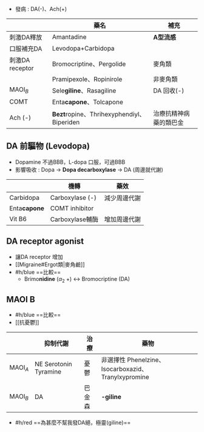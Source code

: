 - 發病 : DA(-)、Ach(+)

|                 | 藥名                                    | 補充                   |
|-----------------|-----------------------------------------|------------------------|
| 刺激DA釋放      | Amantadine                              | **A型流感**                |
| 口服補充DA      | Levodopa+Carbidopa                      |                        |
| 刺激DA receptor | Bromocriptine、Pergolide                | 麥角類                 |
|                 | Pramipexole、Ropinirole                 | 非麥角類               |
| MAOI$_B$            | Sele**giline**、Rasagiline                  | DA 回收(-)             |
| COMT            | Enta**capone**、Tolcapone                   |                        |
| Ach (-)         | **Bezt**ropine、Thrihexyphendiyl、Biperiden | 治療抗精神病藥的類巴金 |

## DA 前驅物 (Levodopa)
- Dopamine 不過BBB，L-dopa 口服，可過BBB
- 影響吸收 : Dopa -> **Dopa decarboxylase** -> DA (周邊就代謝)

|            | 機轉            | 藥效         |
|------------|-----------------|--------------|
| Carbidopa  | Carboxylase (-) | 減少周邊代謝 |
| Enta**capone** | COMT inhibitor  |              |
| Vit B6     | Carboxylase輔酶 | 增加周邊代謝 |
## DA receptor agonist
- 讓DA receptor 增加
- [[Migraine#Ergot類|麥角鹼]]
- #h/blue ==比較==
	- Brimo**nidine** ($\alpha_2$ +) <-> Bromocriptine (DA)
## MAOI B
- #h/blue ==比較==
- [[抗憂鬱]]

|       | **抑制代謝**              | 治療   | 藥物                                                |
|-------|-----------------------|--------|-----------------------------------------------------|
| MAOI$_A$ | NE Serotonin Tyramine | 憂鬱   | 非選擇性 Phenelzine、Isocarboxazid、Tranylxypromine |
| MAOI$_B$ | DA                    | 巴金森 | **-giline**                                              |
- #h/red  ==為甚麼不幫我發DA絕，極靈(giline)==